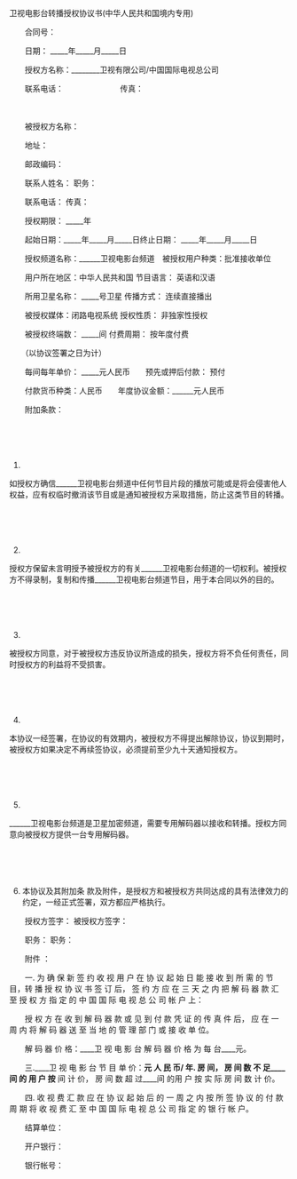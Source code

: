 



卫视电影台转播授权协议书(中华人民共和国境内专用)



 

　　合同号：　　　　　　　　　

　　日期： _____年_____月_____日

　　授权方名称：________卫视有限公司/中国国际电视总公司

　　联系电话：　　　　　　　 传真：

　　

　　被授权方名称：

　　地址：

　　邮政编码：

　　联系人姓名： 职务：

　　联系电话： 传真：

　　授权期限： _____年

　　起始日期：_____年_____月_____日终止日期： _____年_____月_____日

　　授权频道名称：______卫视电影台频道　被授权用户种类：批准接收单位

　　用户所在地区：中华人民共和国 节目语言： 英语和汉语

　　所用卫星名称： _____号卫星 传播方式： 连续直接播出

　　被授权媒体：闭路电视系统 授权性质： 非独家性授权

　　被授权终端数： _____间 付费周期： 按年度付费

　　（以协议签署之日为计）

　　每间每年单价： _____元人民币　　预先或押后付款： 预付

　　付款货币种类：人民币　　年度协议金额：______元人民币　　

　　附加条款：

　　

　　

1. 
如授权方确信______卫视电影台频道中任何节目片段的播放可能或是将会侵害他人权益，应有权临时撤消该节目或是通知被授权方采取措施，防止这类节目的转播。

　　

　　

2. 
授权方保留未言明授予被授权方的有关______卫视电影台频道的一切权利。被授权方不得录制，复制和传播______卫视电影台频道节目，用于本合同以外的目的。

　　

　　

3. 
被授权方同意，对于被授权方违反协议所造成的损失，授权方将不负任何责任，同时授权方的利益将不受损害。

　　

　　

4. 
本协议一经签署，在协议的有效期内，被授权方不得提出解除协议，协议到期时，被授权方如果决定不再续签协议，必须提前至少九十天通知授权方。

　　

　　

5. 
______卫视电影台频道是卫星加密频道，需要专用解码器以接收和转播。授权方同意向被授权方提供一台专用解码器。

　　

　　

6. 本协议及其附加条
款及附件，是授权方和被授权方共同达成的具有法律效力的约定，一经正式签署，双方都应严格执行。　　

　　授权方签字： 被授权方签字：　　

　　职务： 职务：　　

　　附件 ：　　

　　一. 为 确 保 新 签 约 收 视 用 户 在 协 议 起 始 日 能 接 收 到 所 需 的 节 目，转 播 授 权 协 议 书 签 订 后， 签 约 方 应 在 三 天 之 内 把 解 码 器 款 汇 至 授 权 方 指 定 的 中 国 国 际 电 视 总 公 司 帐 户 上：　　

　　授 权 方 在 收 到 解 码 器 款 或 见 到 付 款 凭 证 的 传 真 件 后， 应 在 一 周 内 将 解 码 器 送 至 当 地 的 管 理 部 门 或 接 收 单 位。　　

　　解 码 器 价 格：____卫 视 电 影 台 解 码 器 价 格 为 每 台____元。　　

　　三.____卫 视 电 影 台 节 目 单 价：____元 人 民 币/ 年. 房 间， 房 间 数 不 足____间 的 用 户 按____ 间 计 价， 房 间 数 超 过____间 的用 户 按 实 际 房 间 数 计 价。　　

　　四. 收 视 费 汇 款 应 在 协 议 起 始 后 的 一 周 之 内 按 所 签 协 议 的 付 款 周 期 将 收 视 费 汇 至 中 国 国 际 电 视 总 公 司 指 定 的 银 行 帐 户。　　

　　结算单位：

　　开户银行：

　　银行帐号：